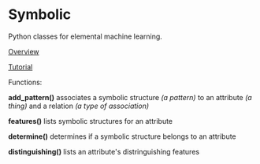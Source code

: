 # Symbolic

Python classes for elemental machine learning.

[Overview](https://docs.google.com/document/d/1tZFdOejfOn5BK4qia0dLrenzvtaZX-jco0ZvEq4UpKY/edit)

[Tutorial](https://docs.google.com/document/d/1EfLcbK8B1r1dlfiQaY8LQL-ottfUApbiSLJuvM8OTWU/edit)

Functions:

 **add_pattern()** associates a symbolic structure _(a pattern)_ to an attribute _(a thing)_ and a relation _(a type of association)_
 
 **features()** lists symbolic structures for an attribute
 
 **determine()** determines if a symbolic structure belongs to an attribute
 
 **distinguishing()** lists an attribute's distringuishing features
 

